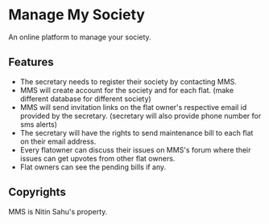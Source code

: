 # Manage My Society
 An online platform to manage your society.

## Features
- The secretary needs to register their society by contacting MMS.
- MMS will create account for the society and for each flat. (make different database for different society)
- MMS will send invitation links on the flat owner's respective email id provided by the secretary. (secretary will also provide phone number for sms alerts)
- The secretary will have the rights to send maintenance bill to each flat on their email address.
- Every flatowner can discuss their issues on MMS's forum where their issues can get upvotes from other flat owners.
- Flat owners can see the pending bills if any.

## Copyrights
MMS is Nitin Sahu's property.
